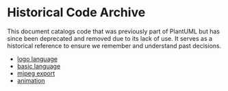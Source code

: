# Historical Code Archive

This document catalogs code that was previously part of PlantUML but has since been deprecated and removed due to its lack of use.
It serves as a historical reference to ensure we remember and understand past decisions.

- [logo language](https://github.com/plantuml/plantuml/tree/v1.2023.12/src/net/sourceforge/plantuml/logo)
- [basic language](https://github.com/plantuml/plantuml/tree/v1.2023.12/src/net/sourceforge/plantuml/jasic)
- [mjpeg export](https://github.com/plantuml/plantuml/tree/v1.2023.12/src/net/sourceforge/plantuml/mjpeg)
- [animation](https://github.com/plantuml/plantuml/tree/v1.2023.12/src/net/sourceforge/plantuml/anim)
